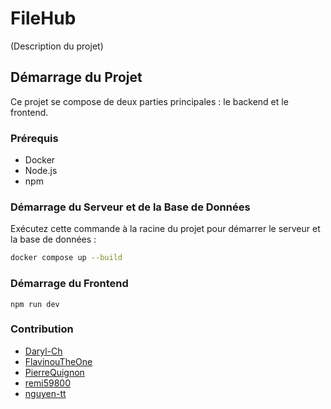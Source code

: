 # FileHub

(Description du projet)

## Démarrage du Projet

Ce projet se compose de deux parties principales : le backend et le frontend.

### Prérequis

- Docker
- Node.js
- npm

### Démarrage du Serveur et de la Base de Données

Exécutez cette commande à la racine du projet pour démarrer le serveur et la base de données :

```bash
docker compose up --build
```

### Démarrage du Frontend

```
npm run dev
```

### Contribution
- [Daryl-Ch](https://github.com/Daryl-Ch)
- [FlavinouTheOne](https://github.com/FlavinouTheOne)
- [PierreQuignon](https://github.com/PierreQuignon)
- [remi59800](https://github.com/remi59800)
- [nguyen-tt](https://github.com/nguyen-tt)
